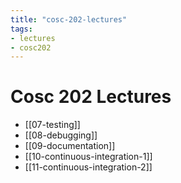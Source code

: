 ```yaml
---
title: "cosc-202-lectures"
tags: 
- lectures
- cosc202
---
```


# Cosc 202 Lectures

- [[07-testing]]
- [[08-debugging]]
- [[09-documentation]]
- [[10-continuous-integration-1]]
- [[11-continuous-integration-2]]
